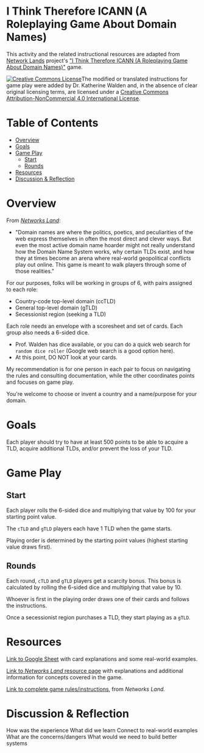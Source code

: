 # I Think Therefore ICANN (A Roleplaying Game About Domain Names)

This activity and the related instructional resources are adapted from [Network Lands](http://networks.land/about/) project's ["I Think Therefore ICANN (A Roleplaying Game About Domain Names)"](http://networks.land/activities/i-think-therefore-icann/) game.

<a href="http://creativecommons.org/licenses/by-nc/4.0/" rel="license"><img style="border-width: 0;" src="https://i.creativecommons.org/l/by-nc/4.0/88x31.png" alt="Creative Commons License" /></a>The modified or translated instructions for game play were added by Dr. Katherine Walden and, in the absence of clear original licensing terms, are licensed under a <a href="http://creativecommons.org/licenses/by-nc/4.0/" rel="license">Creative Commons Attribution-NonCommercial 4.0 International License</a>.

# Table of Contents

- [Overview](#overview)
- [Goals](#goals)
- [Game Play](#game-play)
  * [Start](#start)
  * [Rounds](#rounds)
- [Resources](#resources)
- [Discussion & Reflection](#discussion--reflection)

# Overview

From [*Networks Land*](http://networks.land/activities/i-think-therefore-icann/):
- "Domain names are where the politics, poetics, and peculiarities of the web express themselves in often the most direct and clever ways. But even the most active domain name hoarder might not really understand how the Domain Name System works, why certain TLDs exist, and how they at times become an arena where real-world geopolitical conflicts play out online. This game is meant to walk players through some of those realities."

For our purposes, folks will be working in groups of 6, with pairs assigned to each role:
- Country-code top-level domain (ccTLD)
- General top-level domain (gTLD)
- Secessionist region (seeking a TLD)

Each role needs an envelope with a scoresheet and set of cards. Each group also needs a 6-sided dice. 
- Prof. Walden has dice available, or you can do a quick web search for `random dice roller` (Google web search is a good option here).
- At this point, DO NOT look at your cards.

My recommendation is for one person in each pair to focus on navigating the rules and consulting documentation, while the other coordinates points and focuses on game play.

You're welcome to choose or invent a country and a name/purpose for your domain.

# Goals

Each player should try to have at least 500 points to be able to acquire a TLD, acquire additional TLDs, and/or prevent the loss of your TLD.

# Game Play

## Start

Each player rolls the 6-sided dice and multiplying that value by 100 for your starting point value.

The `cTLD` and `gTLD` players each have 1 TLD when the game starts.

Playing order is determined by the starting point values (highest starting value draws first). 

## Rounds

Each round, `cTLD` and `gTLD` players get a scarcity bonus. This bonus is calculated by rolling the 6-sided dice and multiplying that value by 10.

Whoever is first in the playing order draws one of their cards and follows the instructions.

Once a secessionist region purchases a TLD, they start playing as a `gTLD`.

# Resources

[Link to Google Sheet](https://docs.google.com/spreadsheets/d/1K88risjOmG48tcczmoCUenD-aAoEFLi65ipTqm9HcuU/edit?usp=sharing) with card explanations and some real-world examples.

[Link to *Networks Land* resource page](http://networks.land/reference/top-level-domains/) with explanations and additional information for concepts covered in the game.

[Link to complete game rules/instructions](http://networks.land/activities/i-think-therefore-icann/), from *Networks Land.*

# Discussion & Reflection

How was the experience
What did we learn
Connect to real-world examples
What are the concerns/dangers
What would we need to build better systems

